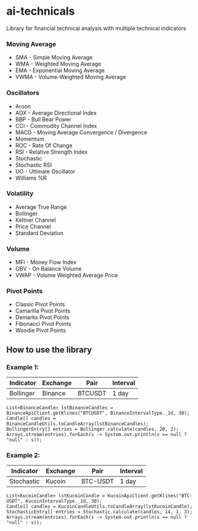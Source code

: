 # ai-technicals
Library for financial technical analysis with multiple technical indicators

### Moving Average
- SMA - Simple Moving Average
- WMA - Weighted Moving Average
- EMA - Exponential Moving Average
- VWMA - Volume-Weighted Moving Average

### Oscillators
- Aroon
- ADX - Average Directional Index
- BBP - Bull Bear Power
- CCI - Commodity Channel Index
- MACD - Moving Average Convergence / Divergence
- Momentum
- ROC - Rate Of Change
- RSI - Relative Strength Index
- Stochastic
- Stochastic RSI
- UO - Ultimate Oscillator
- Williams %R

### Volatility
- Average True Range
- Bollinger
- Keltner Channel
- Price Channel
- Standard Deviation

### Volume
- MFI - Money Flow Index
- OBV - On Balance Volume
- VWAP - Volume Weighted Average Price

### Pivot Points
- Classic Pivot Points
- Camarilla Pivot Points
- Demarks Pivot Points
- Fibonacci Pivot Points
- Woodie Pivot Points

## How to use the library

### Example 1:

| Indicator | Exchange | Pair | Interval |
| --- | --- | --- | --- |
| Bollinger | Binance | BTCUSDT | 1 day |

```
List<BinanceCandle> lstBinanceCandles = BinanceApiClient.getKlines("BTCUSDT", BinanceIntervalType._1d, 30);
Candle[] candles = BinanceCandleUtils.toCandleArray(lstBinanceCandles);
BollingerEntry[] entries = Bollinger.calculate(candles, 20, 2);
Arrays.stream(entries).forEach(s -> System.out.println(s == null ? "null" : s));
```

### Example 2:

| Indicator | Exchange | Pair | Interval |
| --- | --- | --- | --- |
| Stochastic | Kucoin | BTC-USDT | 1 day |

```
List<KucoinCandle> lstKucoinCandle = KucoinApiClient.getKlines("BTC-USDT", KucoinIntervalType._1d, 30);
Candle[] candles = KucoinCandleUtils.toCandleArray(lstKucoinCandle);
StochasticEntry[] entries = Stochastic.calculate(candles, 14, 1, 3);
Arrays.stream(entries).forEach(s -> System.out.println(s == null ? "null" : s));
```


